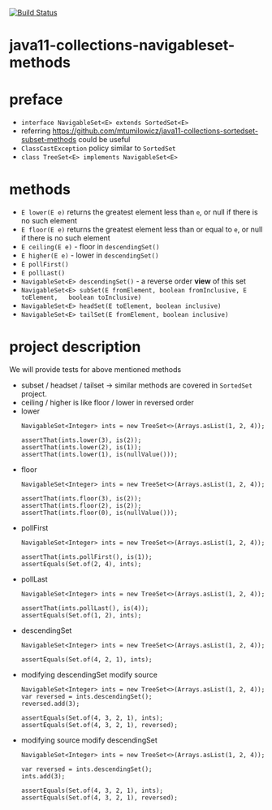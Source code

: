 [![Build Status](https://travis-ci.com/mtumilowicz/java11-collections-navigableset-subset-methods.svg?branch=master)](https://travis-ci.com/mtumilowicz/java11-collections-navigableset-subset-methods)

# java11-collections-navigableset-methods

# preface
* `interface NavigableSet<E> extends SortedSet<E>`
* referring https://github.com/mtumilowicz/java11-collections-sortedset-subset-methods
could be useful
* `ClassCastException` policy similar to `SortedSet`
* `class TreeSet<E> implements NavigableSet<E>`

# methods
* `E lower(E e)` returns the greatest element less than `e`,
or null if there is no such element
* `E floor(E e)` returns the greatest element less than or equal to 
`e`, or null if there is no such element
* `E ceiling(E e)` - floor in `descendingSet()`
* `E higher(E e)` - lower in `descendingSet()`
* `E pollFirst()`
* `E pollLast()`
* `NavigableSet<E> descendingSet()` - a reverse order **view** of this set
* `NavigableSet<E> subSet(E fromElement, boolean fromInclusive,
                           E toElement,   boolean toInclusive)`
* `NavigableSet<E> headSet(E toElement, boolean inclusive)`
* `NavigableSet<E> tailSet(E fromElement, boolean inclusive)`

# project description
We will provide tests for above mentioned methods
* subset / headset / tailset -> similar methods are covered in
`SortedSet` project.
* ceiling / higher is like floor / lower in reversed order
* lower
    ```
    NavigableSet<Integer> ints = new TreeSet<>(Arrays.asList(1, 2, 4));
    
    assertThat(ints.lower(3), is(2));
    assertThat(ints.lower(2), is(1));
    assertThat(ints.lower(1), is(nullValue()));
    ```
* floor
    ```
    NavigableSet<Integer> ints = new TreeSet<>(Arrays.asList(1, 2, 4));
    
    assertThat(ints.floor(3), is(2));
    assertThat(ints.floor(2), is(2));
    assertThat(ints.floor(0), is(nullValue()));
    ```
* pollFirst
    ```
    NavigableSet<Integer> ints = new TreeSet<>(Arrays.asList(1, 2, 4));
    
    assertThat(ints.pollFirst(), is(1));
    assertEquals(Set.of(2, 4), ints);
    ```
* pollLast
    ```
    NavigableSet<Integer> ints = new TreeSet<>(Arrays.asList(1, 2, 4));
    
    assertThat(ints.pollLast(), is(4));
    assertEquals(Set.of(1, 2), ints);
    ```
* descendingSet
    ```
    NavigableSet<Integer> ints = new TreeSet<>(Arrays.asList(1, 2, 4));
    
    assertEquals(Set.of(4, 2, 1), ints);
    ```
* modifying descendingSet modify source
    ```
    NavigableSet<Integer> ints = new TreeSet<>(Arrays.asList(1, 2, 4));
    var reversed = ints.descendingSet();
    reversed.add(3);
    
    assertEquals(Set.of(4, 3, 2, 1), ints);
    assertEquals(Set.of(4, 3, 2, 1), reversed);
    ```
* modifying source modify descendingSet
    ```
    NavigableSet<Integer> ints = new TreeSet<>(Arrays.asList(1, 2, 4));
    
    var reversed = ints.descendingSet();
    ints.add(3);
    
    assertEquals(Set.of(4, 3, 2, 1), ints);
    assertEquals(Set.of(4, 3, 2, 1), reversed);
    ```